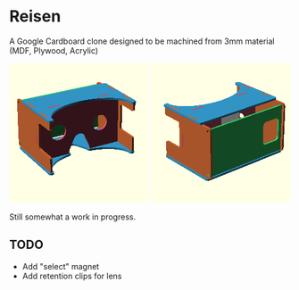 Reisen
======

A Google Cardboard clone designed to be machined from 3mm material (MDF, Plywood, Acrylic)

![Rear Assembled View](https://github.com/DanNixon/Reisen/raw/master/rendered/assembly_rear_thumb.png "Rear Assembled View")
![Front Assembled View](https://github.com/DanNixon/Reisen/raw/master/rendered/assembly_front_thumb.png "Front Assembled View")

Still somewhat a work in progress.

TODO
----

-  Add "select" magnet
-  Add retention clips for lens
